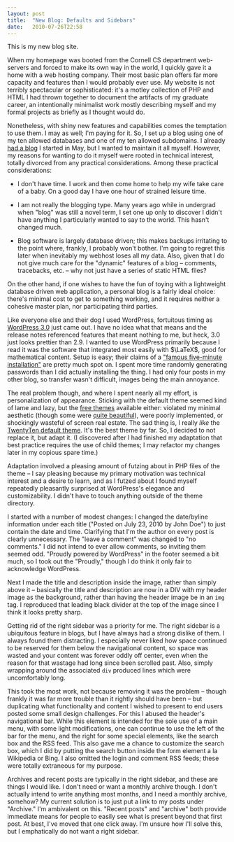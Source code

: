 ```yaml
---
layout: post
title:  "New Blog: Defaults and Sidebars"
date:   2010-07-26T22:58
---
```


This is my new blog site.

When my homepage was booted from the Cornell CS department web-servers and
forced to make its own way in the world, I quickly gave it a home with a web
hosting company. Their most basic plan offers far more capacity and features
than I would probably ever use. My website is not terribly spectacular or
sophisticated: it's a motley collection of PHP and HTML I had thrown together to
document the artifacts of my graduate career, an intentionally minimalist work
mostly describing myself and my formal projects as briefly as I thought would
do.

Nonetheless, with shiny new features and capabilities comes the temptation to
use them. I may as well; I'm paying for it. So, I set up a blog using one of my
ten allowed databases and one of my ten allowed subdomains. I already [had a
blog][firstblog] I started in May, but I wanted to maintain it all myself.
However, my reasons for wanting to do it myself were rooted in technical
interest, totally divorced from any practical considerations. Among these
practical considerations:

* I don't have time. I work and then come home to help my wife take care of a
  baby. On a good day I have one hour of strained leisure time.

* I am not really the blogging type. Many years ago while in undergrad when
  "blog" was still a novel term, I set one up only to discover I didn't have
  anything I particularly wanted to say to the world. This hasn't changed much.

* Blog software is largely database driven; this makes backups irritating to the
  point where, frankly, I probably won't bother. I'm going to regret this later
  when inevitably my webhost loses all my data. Also, given that I do not give
  much care for the "dynamic" features of a blog – comments, tracebacks, etc. –
  why not just have a series of static HTML files?

On the other hand, if one wishes to have the fun of toying with a lightweight
database driven web application, a personal blog is a fairly ideal choice:
there's minimal cost to get to something working, and it requires neither a
cohesive master plan, nor participating third parties.

Like everyone else and their dog I used WordPress, fortuitous timing as
[WordPress 3.0][wordpress] just came out. I have no idea what that means and the
release notes referenced features that meant nothing to me, but heck, 3.0 just
looks prettier than 2.9. I wanted to use WordPress primarily because I read it
was the software that integrated most easily with $\LaTeX$, good for
mathematical content. Setup is easy; their claims of a ["famous five-minute
installation"][install] are pretty much spot on. I spent more time randomly
generating passwords than I did actually installing the thing. I had only four
posts in my other blog, so transfer wasn't difficult, images being the main
annoyance.

The real problem though, and where I spent nearly all my effort, is
personalization of appearance. Sticking with the default theme seemed kind of
lame and lazy, but the [free themes][themes] available either: violated my
minimal aesthetic (though some were [quite beautiful][motion-theme]), were
poorly implemented, or shockingly wasteful of screen real estate. The sad thing
is, I really *like* the [TwentyTen default theme][twentyten-theme]. It's the
best theme by far. So, I decided to not replace it, but adapt it. (I discovered
after I had finished my adaptation that best practice requires the use of child
themes; I may refactor my changes later in my copious spare time.)

Adaptation involved a pleasing amount of futzing about in PHP files of the theme
– I say pleasing because my primary motivation was technical interest and a
desire to learn, and as I futzed about I found myself repeatedly pleasantly
surprised at WordPress's elegance and customizability. I didn't have to touch
anything outside of the theme directory.

I started with a number of modest changes: I changed the date/byline information
under each title ("Posted on July 23, 2010 by John Doe") to just contain the
date and time. Clarifying that I'm the author on every post is clearly
unnecessary. The "leave a comment" was changed to "no comments." I did not
intend to ever allow comments, so inviting them seemed odd. "Proudly powered by
WordPress" in the footer seemed a bit much, so I took out the "Proudly," though
I do think it only fair to acknowledge WordPress.

Next I made the title and description inside the image, rather than simply above
it – basically the title and description are now in a DIV with my header image
as the background, rather than having the header image be in an `img` tag. I
reproduced that leading black divider at the top of the image since I think it
looks pretty sharp.

Getting rid of the right sidebar was a priority for me. The right sidebar is a
ubiquitous feature in blogs, but I have always had a strong dislike of them. I
always found them distracting. I especially never liked how space continued to
be reserved for them below the navigational content, so space was wasted and
your content was forever oddly off center, even when the reason for that wastage
had long since been scrolled past. Also, simply wrapping around the associated
`div` produced lines which were uncomfortably long.

This took the most work, not because removing it was the problem – though
frankly it was far more trouble than it rightly should have been – but
duplicating what functionality and content I wished to present to end users
posted some small design challenges. For this I abused the header's navigational
bar. While this element is intended for the sole use of a main menu, with some
light modifications, one can continue to use the left of the bar for the menu,
and the right for some special elements, like the search box and the RSS feed.
This also gave me a chance to customize the search box, which I did by putting
the search button inside the form element a la Wikipedia or Bing. I also omitted
the login and comment RSS feeds; these were totally extraneous for my purpose.

Archives and recent posts are typically in the right sidebar, and these are
things I would like. I don't need or want a monthly archive though. I don't
actually intend to write anything most months, and I need a monthly archive,
somehow? My current solution is to just put a link to my posts under "Archive."
I'm ambivalent on this. "Recent posts" and "archive" both provide immediate
means for people to easily see what is present beyond that first post. At best,
I've moved that one click away. I'm unsure how I'll solve this, but I
emphatically do not want a right sidebar.

[firstblog]: http://pkingzombiespy.blogspot.com
[wordpress]: http://wordpress.org/
[install]: http://codex.wordpress.org/Installing_WordPress
[themes]: http://wordpress.org/extend/themes/
[motion-theme]: http://85ideas.com/public-releases/wordpress-theme-motion/
[twentyten-theme]: http://wordpress.org/extend/themes/twentyten
